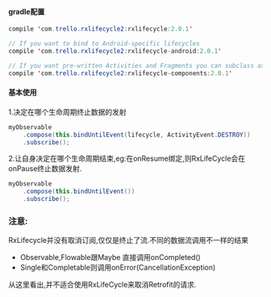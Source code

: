 #### gradle配置
```java
compile 'com.trello.rxlifecycle2:rxlifecycle:2.0.1'

// If you want to bind to Android-specific lifecycles
compile 'com.trello.rxlifecycle2:rxlifecycle-android:2.0.1'

// If you want pre-written Activities and Fragments you can subclass as providers
compile 'com.trello.rxlifecycle2:rxlifecycle-components:2.0.1'
```


#### 基本使用
1.决定在哪个生命周期终止数据的发射
```java
myObservable
    .compose(this.bindUntilEvent(lifecycle, ActivityEvent.DESTROY))
    .subscribe();
```

2.让自身决定在哪个生命周期结束,eg:在onResume绑定,则RxLifeCycle会在onPause终止数据发射.
```java
myObservable
    .compose(this.bindUntilEvent())
    .subscribe();
```





### 注意:
RxLifecycle并没有取消订阅,仅仅是终止了流.不同的数据流调用不一样的结果
- Observable,Flowable跟Maybe 直接调用onCompleted()
- Single和Completable则调用onError(CancellationException)

从这里看出,并不适合使用RxLifeCycle来取消Retrofit的请求.